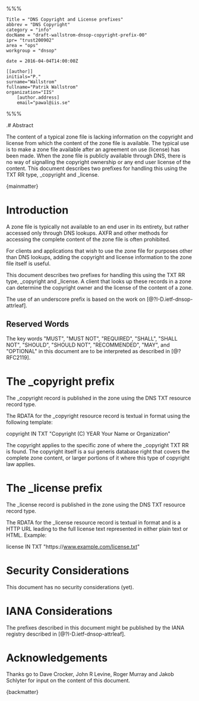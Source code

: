 %%%

    Title = "DNS Copyright and License prefixes"
    abbrev = "DNS Copyright"
    category = "info"
    docName = "draft-wallstrom-dnsop-copyright-prefix-00"
    ipr= "trust200902"
    area = "ops"
    workgroup = "dnsop"
 
    date = 2016-04-04T14:00:00Z
 
    [[author]]
    initials="P."
    surname="Wallstrom"
    fullname="Patrik Wallstrom"
    organization="IIS"
        [author.address]
        email="pawal@iis.se"
 
%%%

.# Abstract

The content of a typical zone file is lacking information on the copyright
and license from which the content of the zone file is available. The
typical use is to make a zone file available after an agreement on use
(license) has been made. When the zone file is publicly available through
DNS, there is no way of signalling the copyright ownership or any end user
license of the content. This document describes two prefixes for handling
this using the TXT RR type, _copyright and _license.

{mainmatter}


# Introduction

A zone file is typically not available to an end user in its entirety,
but rather accessed only through DNS lookups. AXFR and other methods for
accessing the complete content of the zone file is often prohibited.

For clients and applications that wish to use the zone file for purposes
other than DNS lookups, adding the copyright and license information
to the zone file itself is useful.

This document describes two prefixes for handling this using the TXT RR
type, _copyright and _license. A client that looks up these records in a
zone can determine the copyright owner and the license of the content of a
zone.

The use of an underscore prefix is based on the work on
[@?I-D.ietf-dnsop-attrleaf].

## Reserved Words

The key words "MUST", "MUST NOT", "REQUIRED", "SHALL", "SHALL NOT", "SHOULD",
"SHOULD NOT", "RECOMMENDED", "MAY", and "OPTIONAL" in this document are to be
interpreted as described in [@?RFC2119].


# The _copyright prefix

The _copyright record is published in the zone using the DNS TXT resource
record type.

The RDATA for the _copyright resource record is textual in format using the
following template:

copyright IN TXT "Copyright (C) YEAR Your Name or Organization"

The copyright applies to the specific zone of where the _copyright TXT RR
is found. The copyright itself is a sui generis database right that covers
the complete zone content, or larger portions of it where this type of
copyright law applies.


# The _license prefix

The _license record is published in the zone using the DNS TXT resource
record type.

The RDATA for the _license resource record is textual in format and is
a HTTP URL leading to the full license text represented in either plain
text or HTML. Example:

license IN TXT &quot;https\://www.example.com/license.txt&quot;


# Security Considerations

This document has no security considerations (yet).


# IANA Considerations

The prefixes described in this document might be published by the IANA
registry described in [@?I-D.ietf-dnsop-attrleaf].


# Acknowledgements

Thanks go to Dave Crocker, John R Levine, Roger Murray and Jakob Schlyter
for input on the content of this document.

{backmatter}
